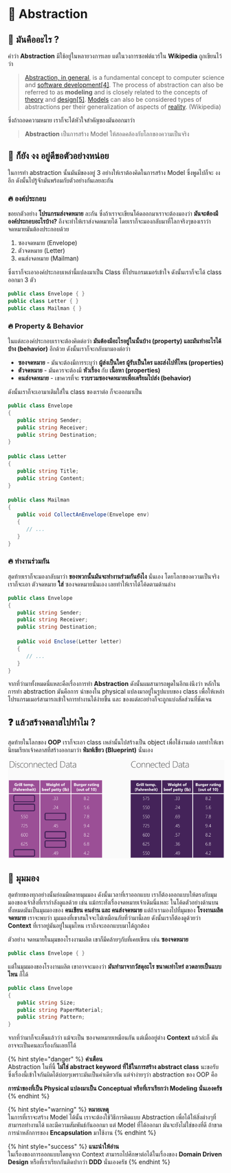 # 💖 Abstraction

## 🤔 มันคืออะไร ?

คำว่า **Abstraction** มีใช้อยู่ในหลายวงการเลย แต่ในวงการซอฟต์แวร์ใน **Wikipedia** ถูกเขียนไว้ว่า

> [Abstraction, in general](https://en.wikipedia.org/wiki/Abstraction), is a fundamental concept to computer science and [software development](https://en.wikipedia.org/wiki/Software_development)[\[4\]](https://en.wikipedia.org/wiki/Abstraction_%28computer_science%29#cite_note-4). The process of abstraction can also be referred to as **modeling** and is closely related to the concepts of [theory](https://en.wikipedia.org/wiki/Theory) and [design](https://en.wikipedia.org/wiki/Design)[\[5\]](https://en.wikipedia.org/wiki/Abstraction_%28computer_science%29#cite_note-5). [Models](https://en.wikipedia.org/wiki/Conceptual_model) can also be considered types of abstractions per their generalization of aspects of [reality](https://en.wikipedia.org/wiki/Reality). \(Wikipedia\)

ซึ่งถ้าถอดความหมาย เราก็จะได้หัวใจสำคัญของมันออกมาว่า

> **Abstraction** เป็นการสร้าง Model ให้สอดคล้องกับโลกของความเป็นจริง

## 🤨 ก็ยัง งง อยู่ดีขอตัวอย่างหน่อย

ในการทำ abstraction นั้นมันมีของอยู่ 3 อย่างให้เราต้องคิดในการสร้าง Model ซึ่งพูดไปก็จะ งง อีก ดังนั้นไปรู้จักมันพร้อมกับตัวอย่างกันเลยละกัน

### 🔥 องค์ประกอบ

ขอยกตัวอย่าง **โปรแกรมส่งจดหมาย** ละกัน ซึ่งถ้าเราจะเขียนโค้ดออกมาเราจะต้องมองว่า **มันจะต้องมีองค์ประกอบอะไรบ้าง?** ถึงจะทำให้เราส่งจดหมายได้ โดยเราก็จะมองกลับมาที่โลกจริงๆของเราว่าจดหมายมันต้องประกอบด้วย

1. ซองจดหมาย \(Envelope\)
2. ตัวจดหมาย \(Letter\)
3. คนส่งจดหมาย \(Mailman\)

ซึ่งเราก็จะเอาองค์ประกอบเหล่านี้แปลงมาเป็น Class ที่โปรแกรมเมอร์เข้าใจ ดังนั้นเราก็จะได้ class ออกมา 3 ตัว

```csharp
public class Envelope { }
public class Letter { }
public class Mailman { }
```

### 🔥 Property & Behavior

ในแต่ละองค์ประกอบเราจะต้องคิดต่อว่า **มันต้องมีอะไรอยู่ในนั้นบ้าง \(property\) และมันทำอะไรได้บ้าง \(behavior\)** อีกด้วย ดังนั้นเราก็จะกลับมามองต่อว่า

* **ซองจดหมาย** - มันจะต้องมีการระบุว่า **ผู้ส่งเป็นใคร ผู้รับเป็นใคร และส่งไปที่ไหน \(properties\)**
* **ตัวจดหมาย** - มันควรจะต้องมี **หัวเรื่อง** กับ **เนื้อหา \(properties\)**
* **คนส่งจดหมาย** - เขาควรที่จะ **รวบรวมซองจดหมายเพื่อเตรียมไปส่ง \(behavior\)**

ดังนั้นเราก็จะเอามาเติมใส่ใน class ของเราต่อ ก็จะออกมาเป็น

```csharp
public class Envelope
{
   public string Sender;
   public string Receiver;
   public string Destination;
}

public class Letter
{
   public string Title;
   public string Content;
}

public class Mailman
{
   public void CollectAnEnvelope(Envelope env)
   {
      // ...
   }
}
```

### 🔥 ทำงานร่วมกัน

สุดท้ายเราก็จะมองกลับมาว่า **ของพวกนั้นมันจะทำงานร่วมกันยังไง** นั่นเอง โดยโลกของความเป็นจริง เราก็จะเอา ตัวจดหมาย **ใส่** ซองจดหมายนั่นเอง เลยทำให้เราได้โค้ดตามด้านล่าง

```csharp
public class Envelope
{
   public string Sender;
   public string Receiver;
   public string Destination;

   public void Enclose(Letter letter)
   {
      // ...
   }
}
```

จากที่ว่ามาทั้งหมดนี่แหละคือเรื่องการทำ **Abstraction** ดังนั้นผมสามารถพูดในอีกแง่นึงว่า หลักในการทำ abstraction มันคือการ นำของใน physical แปลงมาอยู่ในรูปแบบของ class เพื่อให้เหล่าโปรแกรมเมอร์สามารถเข้าใจการทำงานได้ง่ายขึ้น และ ของแต่ละอย่างก็จะถูกแบ่งสัดส่วนที่ชัดเจน

## ❓ แล้วสร้างคลาสไปทำไม ?

สุดท้ายในโลกของ **OOP** เราก็จะเอา class เหล่านั้นไปสร้างเป็น object เพื่อใช้งานต่อ เลยทำให้เขานิยมเรียกเจ้าคลาสที่สร้างออกมาว่า **พิมพ์เขียว \(Blueprint\)** นั่นเอง

![Blueprint](../../.gitbook/assets/image%20%28421%29.png)

## 🔎 มุมมอง

สุดท้ายของทุกอย่างนั้นย่อมมีหลายมุมมอง ดังนั้นเวลาที่เราออกแบบ เราก็ต้องออกแบบให้ตรงกับมุมมองของเจ้าสิ่งที่เรากำลังดูแลด้วย เช่น แม้กระทั่งเรื่องจดหมายเจ้าเดิมนี่แหละ ในโค้ดตัวอย่างด้านบนทั้งหมดมันเป็นมุมมองของ **คนเขียน คนอ่าน และ คนส่งจดหมาย** แต่ถ้าเรามองไปที่มุมของ **โรงงานผลิตจดหมาย** เราจะพบว่า มุมมองที่เขาสนใจจะไม่เหมือนกับที่ว่ามานี้เลย ดังนั้นเราก็ต้องดูด้วยว่า **Context** ที่เราอยู่มันอยู่ในมุมไหน เราถึงจะออกแบบมาได้ถูกต้อง

ตัวอย่าง จดหมายในมุมของโรงงานผลิต เขาก็มีคล้ายๆกับที่เคยเขียน เช่น **ซองจดหมาย**

```csharp
public class Envelope { }
```

แต่ในมุมมองของโรงงานผลิต เขาอาจจะมองว่า **มันทำมาจากวัสดุอะไร ขนาดเท่าไหร่ ลวดลายเป็นแบบไหน** ก็ได้

```csharp
public class Envelope
{
   public string Size;
   public string PaperMaterial;
   public string Pattern;
}
```

จากที่ว่ามาก็จะเห็นแล้วว่า แม้จะเป็น ซองจดหมายเหมือนกัน แต่เมื่ออยู่ต่าง **Context** แล้วล่ะก็ มันอาจจะเป็นคนละเรื่องกันเลยก็ได้

{% hint style="danger" %}
**คำเตือน**  
Abstraction ในที่นี้ **ไม่ใช่ abstract keyword ที่ใช้ในการสร้าง abstract class** นะขอรับ ซึ่งเรื่องนี้เข้าใจกันผิดได้บ่อยๆเพราะมันเป็นคำเดียวกัน แต่จำง่ายๆว่า abstraction ของ OOP คือ

**การนำของที่เป็น Physical แปลงมาเป็น Conceptual หรือที่เราเรียกว่า Modeling นั่นเองครัช**
{% endhint %}

{% hint style="warning" %}
**หมายเหตุ**  
ในการที่เราจะสร้าง Model ได้นั้น เราจะต้องใช้วิธีการคิดแบบ Abstraction เพื่อได้ให้สิ่งต่างๆที่สามารถทำงานได้ และมีความสัมพันธ์กันออกมา แต่ Model ที่ได้ออกมา มันจะยังไม่ใช่ของที่ดี ถ้าขาดการนำหลักการของ **Encapsulation** มาใช้งาน
{% endhint %}

{% hint style="success" %}
**แนะนำให้อ่าน**  
ในเรื่องของการออกแบบโดยดูจาก Context สามารถไปศึกษาต่อได้ในเรื่องของ **Domain Driven Design** หรือที่เราเรียกกันติดปากว่า **DDD** นั่นเองครัช
{% endhint %}

